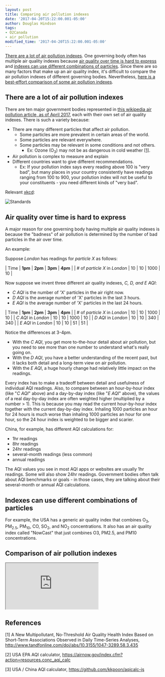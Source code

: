 ```yaml
---
layout: post
title: Comparing air pollution indexes
date: '2017-04-20T15:22:00.001-05:00'
author: Douglas Hindson
tags:
- O2Canada
- air pollution
modified_time: '2017-04-20T15:22:00.001-05:00'
---
```


[There are a lot of air pollution indexes](#there-are-a-lot-of-air-pollution-indexes). One governing body often has multiple air quality indexes because [air quality over time is hard to express](#air-quality-over-time-is-hard-to-express) and [indexes can use different combinations of particles](#indexes-can-use-different-combinations-of-particles). Since there are so many factors that make up an air quality index, it's difficult to compare the air pollution indexes of different governing bodies. Nevertheless, [here is a best-effort comparison of some air pollution indexes](#comparison-of-air-pollution-indexes).

## There are a lot of air pollution indexes

There are ten major government bodies represented in [this wikipedia air pollution article, as of April 2017](https://en.wikipedia.org/wiki/Air_quality_index#Indices_by_location), each with their own set of air quality indexes. There is such a variety because:

* There are many different particles that affect air pollution.
  * Some particles are more prevalent in certain areas of the world.
  * Some particles are relevant everywhere.
  * Some particles may be relevant in some conditions and not others.
    * Ex: Ozone (O<sub>3</sub>) may not be as dangerous in cold weather [[1]](#references).
* Air pollution is complex to measure and explain
* Different countries want to give different recommendations.
  * Ex: If your pollution index says every reading above 100 is "very bad", but many places in your country consistently have readings ranging from 100 to 900, your pollution index will not be useful to your constituents - you need different kinds of "very bad".

Relevant [xkcd](xkcd.com):

![Standards](https://imgs.xkcd.com/comics/standards.png)

## Air quality over time is hard to express

A major reason for one governing body having multiple air quality indexes is because the "badness" of air pollution is determined by the number of bad particles in the air over time.

An example:

Suppose *London* has readings for *particle X* as follows:

| Time                           | **1pm** | **2pm** | **3pm**  | **4pm** |
| # of *particle X* in *London*  | 10  | 10  | 1000 | 10  |

Now suppose we invent three different air quality indexes, *C, D, and E AQI*:
* *C AQI* is the number of 'X' particles in the air right now.
* *D AQI* is the average number of 'X' particles in the last 3 hours.
* *E AQI* is the average number of 'X' particles in the last 24 hours.

| Time                      | **1pm** | **2pm** | **3pm** | **4pm** |
| # of *particle X* in *London*  | 10 | 10 | 1000 | 10 |
| *C AQI* in *London*              | 10 | 10 | 1000 | 10 |
| *D AQI* in *London*              | 10 | 10 | 340 | 340 |
| *E AQI* in *London*              | 10 | 10 | 51 | 51 |

Notice the differences at 3-4pm. 

* With the *C AQI*, you get more to-the-hour detail about air pollution, but you need to see more than one number to understand what's really going on.
* With the *D AQI*, you have a better understanding of the recent past, but it lacks both detail and a long-term view on air pollution.
* With the *E AQI*, a huge hourly change had relatively little impact on the readings.

Every index has to make a tradeoff between detail and usefulness of individual AQI readings. Also, to compare between an hour-by-hour index (like "*C AQI*" above) and a day-by-day index (like "*E AQI*" above), the values of a real day-by-day index are often weighted higher (multiplied by a number > 1). This is because you may read the current hour-by-hour index together with the current day-by-day index. Inhaling 1000 particles an hour for 24 hours is much worse than inhaling 1000 particles an hour for one hour, so the 24 hour index is weighted to be bigger and scarier.

China, for example, has different AQI calculations for:

* 1hr readings
* 8hr readings
* 24hr readings
* several-month readings (less common)
* annual readings

The AQI values you see in most AQI apps or websites are usually 1hr readings. Some will also show 24hr readings. Government bodies often talk about AQI benchmarks or goals - in those cases, they are talking about their several-month or annual AQI calculations.

## Indexes can use different combinations of particles

For example, the USA has a generic air quality index that combines O<sub>3</sub>, PM<sub>2.5</sub>, PM<sub>10</sub>, CO, SO<sub>2</sub>, and NO<sub>2</sub> concentrations. It also has an air quality index called "NowCast" that just combines O3, PM2.5, and PM10 concentrations.

## Comparison of air pollution indexes

<iframe src="https://docs.google.com/spreadsheets/d/17Zim8kxONMOG1ZSQIsEvhxQcXNyNbffvmougnEzuLVU/pubhtml?widget=true&amp;headers=false"></iframe>

## References

[1] A New Multipollutant, No-Threshold Air Quality Health Index Based on Short-Term Associations Observed in Daily Time-Series Analyses, http://www.tandfonline.com/doi/abs/10.3155/1047-3289.58.3.435

[2] USA EPA AQI calculator, https://airnow.gov/index.cfm?action=resources.conc_aqi_calc

[3] USA / China AQI calculator, https://github.com/kkpoon/aqicalc-js
